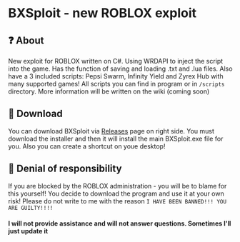 # BXSploit - new ROBLOX exploit

## ❓ About
New exploit for ROBLOX written on C#. Using WRDAPI to inject the script into the game.
Has the function of saving and loading .txt and .lua files. Also have a 3 included scripts: Pepsi Swarm, Infinity Yield and Zyrex Hub with many supported games!
All scripts you can find in program or in `/scripts` directory. More information will be written on the wiki (coming soon)

## 💾 Download
You can download BXSploit via [Releases](https://github.com/BX-Team/BXSploit/releases) page on right side. You must download the installer and then it will install the main BXSploit.exe file for you. Also you can create a shortcut on youe desktop!

## 🛑 Denial of responsibility
If you are blocked by the ROBLOX administration - you will be to blame for this yourself! 
You decide to download the program and use it at your own risk! 
Please do not write to me with the reason `I HAVE BEEN BANNED!!! YOU ARE GUILTY!!!!`
#### I will not provide assistance and will not answer questions. Sometimes I'll just update it
